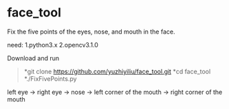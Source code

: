 # face_tool
Fix the five points of the eyes, nose, and mouth in the face.

need:
1.python3.x
2.opencv3.1.0

Download and run
>*git clone https://github.com/yuzhiyiliu/face_tool.git
>*cd face_tool
>*./FixFivePoints.py

left eye -> right eye -> nose -> left corner of the mouth -> right corner of the mouth
